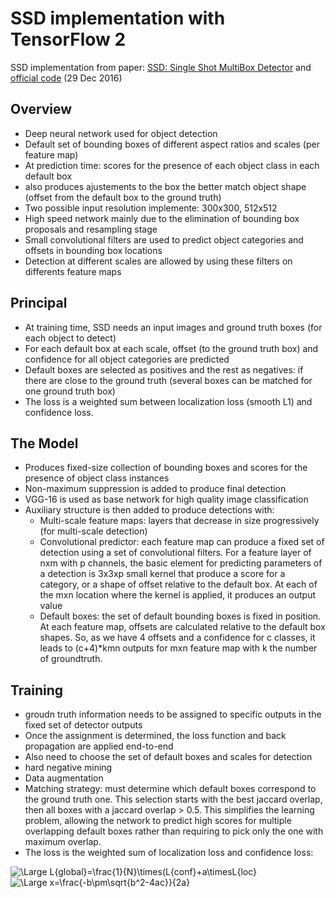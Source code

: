 # SSD implementation with TensorFlow 2
 
SSD implementation from paper: [SSD: Single Shot MultiBox Detector](https://arxiv.org/pdf/1512.02325.pdf) and [official code](https://github.com/weiliu89/caffe/tree/ssd) (29 Dec 2016)


## Overview

* Deep neural network used for object detection
* Default set of bounding boxes of different aspect ratios and scales (per feature map)
* At prediction time: scores for the presence of each object class in each default box
* also produces ajustements to the box the better match object shape (offset from the default box to the ground truth)
* Two possible input resolution implemente: 300x300, 512x512
* High speed network mainly due to the elimination of bounding box proposals and resampling stage
* Small convolutional filters are used to predict object categories and offsets in bounding box locations
* Detection at different scales are allowed by using these filters on differents feature maps

## Principal

* At training time, SSD needs an input images and ground truth boxes (for each object to detect)
* For each default box at each scale, offset (to the ground truth box) and confidence for all object categories are predicted
* Default boxes are selected as positives and the rest as negatives: if there are close to the ground truth (several boxes can be matched for one ground truth box)
* The loss is a weighted sum between localization loss (smooth L1) and confidence loss.

## The Model

* Produces fixed-size collection of bounding boxes and scores for the presence of object class instances
* Non-maximum suppression is added to produce final detection
* VGG-16 is used as base network for high quality image classification
* Auxiliary structure is then added to produce detections with:
	* Multi-scale feature maps: layers that decrease in size progressively (for multi-scale detection)
	* Convolutional predictor: each feature map can produce a fixed set of detection using a set of convolutional filters. For a feature layer of nxm with p channels, the basic element for predicting parameters of a detection is 3x3xp small kernel that produce a score for a category, or a shape of offset relative to the default box. At each of the mxn location where the kernel is applied, it produces an output value
	* Default boxes: the set of default bounding boxes is fixed in position. At each feature map, offsets are calculated relative to the default box shapes. So, as we have 4 offsets and a confidence for c classes, it leads to (c+4)*kmn outputs for mxn feature map with k the number of groundtruth.

## Training

* groudn truth information needs to be assigned to specific outputs in the fixed set of detector outputs
* Once the assignment is determined, the loss function and back propagation are applied end-to-end
* Also need to choose the set of default boxes and scales for detection
* hard negative mining
* Data augmentation
* Matching strategy: must determine which default boxes correspond to the ground truth one. This selection starts with the best jaccard overlap, then all boxes with a jaccard overlap > 0.5. This simplifies the learning problem, allowing the network to predict high scores for multiple overlapping default boxes rather than requiring to pick only the one with maximum overlap.
* The loss is the weighted sum of localization loss and confidence loss:
<img src="https://latex.codecogs.com/svg.latex?\Large&space;L{global}=\frac{1}{N}\times(L{conf}+a\timesL{loc}" title="\Large L{global}=\frac{1}{N}\times(L{conf}+a\timesL{loc}" />

<img src="https://latex.codecogs.com/svg.latex?\Large&space;x=\frac{-b\pm\sqrt{b^2-4ac}}{2a}" title="\Large x=\frac{-b\pm\sqrt{b^2-4ac}}{2a}" />